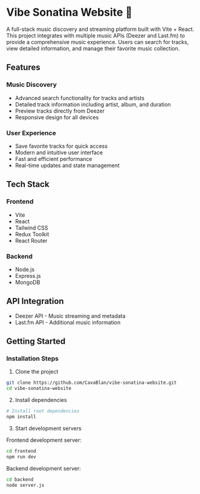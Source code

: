 # Vibe Sonatina Website 🎵

A full-stack music discovery and streaming platform built with Vite + React. This project integrates with multiple music APIs (Deezer and Last.fm) to provide a comprehensive music experience. Users can search for tracks, view detailed information, and manage their favorite music collection.

## Features

### Music Discovery

- Advanced search functionality for tracks and artists
- Detailed track information including artist, album, and duration
- Preview tracks directly from Deezer
- Responsive design for all devices

### User Experience

- Save favorite tracks for quick access
- Modern and intuitive user interface
- Fast and efficient performance
- Real-time updates and state management

## Tech Stack

### Frontend

- Vite
- React
- Tailwind CSS
- Redux Toolkit
- React Router

### Backend

- Node.js
- Express.js
- MongoDB

## API Integration

- Deezer API - Music streaming and metadata
- Last.fm API - Additional music information

## Getting Started

### Installation Steps

1. Clone the project

```bash
git clone https://github.com/CavaBlan/vibe-sonatina-website.git
cd vibe-sonatina-website
```

2. Install dependencies

```bash
# Install root dependencies
npm install

```

3. Start development servers

Frontend development server:

```bash
cd frontend
npm run dev
```

Backend development server:

```bash
cd backend
node server.js
```
